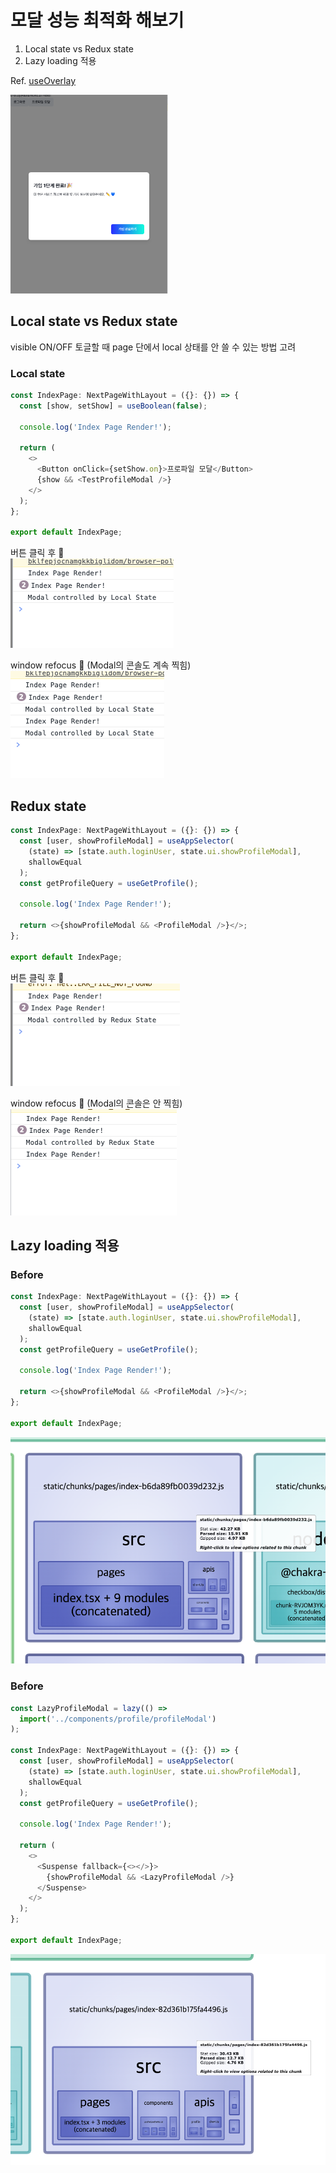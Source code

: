 # 모달 성능 최적화 해보기

1. Local state vs Redux state
2. Lazy loading 적용

Ref. [useOverlay](https://slash.page/ko/libraries/react/use-overlay/src/useOverlay.i18n)

<img src="assets/3주차/modal.png" width="50%" height="20%" title="modal" alt="before-perf1" />

## Local state vs Redux state

visible ON/OFF 토글할 때 page 단에서 local 상태를 안 쓸 수 있는 방법 고려

### Local state

```javascript
const IndexPage: NextPageWithLayout = ({}: {}) => {
  const [show, setShow] = useBoolean(false);

  console.log('Index Page Render!');

  return (
    <>
      <Button onClick={setShow.on}>프로파일 모달</Button>
      {show && <TestProfileModal />}
    </>
  );
};

export default IndexPage;
```

버튼 클릭 후 🔽  
![버튼 클릭 후](assets/3주차/localLog1.png)

window refocus 🔽 (Modal의 콘솔도 계속 찍힘)  
![window refocus](assets/3주차/localLog2.png)

## Redux state

```javascript
const IndexPage: NextPageWithLayout = ({}: {}) => {
  const [user, showProfileModal] = useAppSelector(
    (state) => [state.auth.loginUser, state.ui.showProfileModal],
    shallowEqual
  );
  const getProfileQuery = useGetProfile();

  console.log('Index Page Render!');

  return <>{showProfileModal && <ProfileModal />}</>;
};

export default IndexPage;
```

버튼 클릭 후 🔽  
![버튼 클릭 후](assets/3주차/reduxLog1.png)

window refocus 🔽 (Modal의 콘솔은 안 찍힘)  
![window refocus](assets/3주차/reduxLog2.png)

## Lazy loading 적용

### Before

```javascript
const IndexPage: NextPageWithLayout = ({}: {}) => {
  const [user, showProfileModal] = useAppSelector(
    (state) => [state.auth.loginUser, state.ui.showProfileModal],
    shallowEqual
  );
  const getProfileQuery = useGetProfile();

  console.log('Index Page Render!');

  return <>{showProfileModal && <ProfileModal />}</>;
};

export default IndexPage;
```

![before](assets/3주차/before.png)

### Before

```javascript
const LazyProfileModal = lazy(() =>
  import('../components/profile/profileModal')
);

const IndexPage: NextPageWithLayout = ({}: {}) => {
  const [user, showProfileModal] = useAppSelector(
    (state) => [state.auth.loginUser, state.ui.showProfileModal],
    shallowEqual
  );
  const getProfileQuery = useGetProfile();

  console.log('Index Page Render!');

  return (
    <>
      <Suspense fallback={<></>}>
        {showProfileModal && <LazyProfileModal />}
      </Suspense>
    </>
  );
};

export default IndexPage;
```

![before](assets/3주차/after.png)
